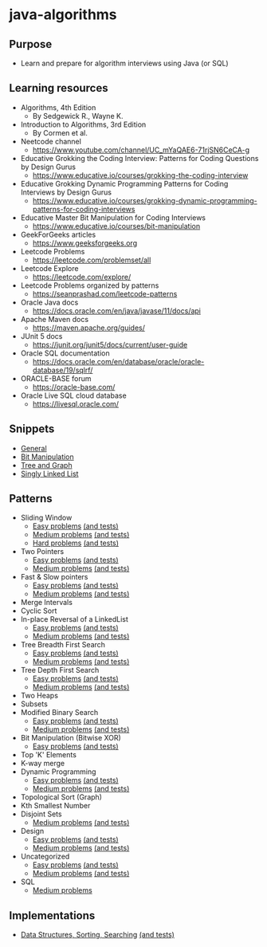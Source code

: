 # java-algorithms

## Purpose 

- Learn and prepare for algorithm interviews using Java (or SQL)

## Learning resources

- Algorithms, 4th Edition 
  - By Sedgewick R., Wayne K.
- Introduction to Algorithms, 3rd Edition 
  - By Cormen et al.
- Neetcode channel
  - https://www.youtube.com/channel/UC_mYaQAE6-71rjSN6CeCA-g
- Educative Grokking the Coding Interview: Patterns for Coding Questions by Design Gurus
  - https://www.educative.io/courses/grokking-the-coding-interview
- Educative Grokking Dynamic Programming Patterns for Coding Interviews by Design Gurus
  - https://www.educative.io/courses/grokking-dynamic-programming-patterns-for-coding-interviews
- Educative Master Bit Manipulation for Coding Interviews
  - https://www.educative.io/courses/bit-manipulation
- GeekForGeeks articles
  - https://www.geeksforgeeks.org
- Leetcode Problems
  - https://leetcode.com/problemset/all
- Leetcode Explore
  - https://leetcode.com/explore/
- Leetcode Problems organized by patterns
  - https://seanprashad.com/leetcode-patterns
- Oracle Java docs
  - https://docs.oracle.com/en/java/javase/11/docs/api
- Apache Maven docs
  - https://maven.apache.org/guides/
- JUnit 5 docs
  - https://junit.org/junit5/docs/current/user-guide
- Oracle SQL documentation
  - https://docs.oracle.com/en/database/oracle/oracle-database/19/sqlrf/
- ORACLE-BASE forum
  - https://oracle-base.com/
- Oracle Live SQL cloud database
  - https://livesql.oracle.com/

## Snippets

- [General](documents/snippets/GeneralSnippets.md)
- [Bit Manipulation](documents/snippets/BitManipulationSnippets.md)
- [Tree and Graph](documents/snippets/TreeGraphSnippets.md)
- [Singly Linked List](documents/snippets/SinglyLinkedListSnippets.md)

## Patterns

- Sliding Window
  - [Easy problems](src/main/java/problems/easy/slidingwindow) [(and tests)](src/test/java/problems/easy/slidingwindow)
  - [Medium problems](src/main/java/problems/medium/slidingwindow) [(and tests)](src/test/java/problems/medium/slidingwindow)
  - [Hard problems](src/main/java/problems/hard/slidingwindow) [(and tests)](src/test/java/problems/hard/slidingwindow)
- Two Pointers
  - [Easy problems](src/main/java/problems/easy/twopointers) [(and tests)](src/test/java/problems/easy/twopointers)
  - [Medium problems](src/main/java/problems/medium/twopointers) [(and tests)](src/test/java/problems/medium/twopointers)
- Fast & Slow pointers
  - [Easy problems](src/main/java/problems/easy/fastslowpointers) [(and tests)](src/test/java/problems/easy/fastslowpointers)
  - [Medium problems](src/main/java/problems/medium/fastslowpointers) [(and tests)](src/test/java/problems/medium/fastslowpointers)
- Merge Intervals
- Cyclic Sort
- In-place Reversal of a LinkedList
  - [Easy problems](src/main/java/problems/easy/inplacereversal) [(and tests)](src/test/java/problems/easy/inplacereversal)
  - [Medium problems](src/main/java/problems/medium/inplacereversal) [(and tests)](src/test/java/problems/medium/inplacereversal)
- Tree Breadth First Search
  - [Easy problems](src/main/java/problems/easy/breadthfirstsearch) [(and tests)](src/test/java/problems/easy/breadthfirstsearch)
  - [Medium problems](src/main/java/problems/medium/breadthfirstsearch) [(and tests)](src/test/java/problems/medium/breadthfirstsearch)
- Tree Depth First Search
  - [Easy problems](src/main/java/problems/easy/depthfirstsearch) [(and tests)](src/test/java/problems/easy/depthfirstsearch)
  - [Medium problems](src/main/java/problems/medium/depthfirstsearch) [(and tests)](src/test/java/problems/medium/depthfirstsearch)
- Two Heaps
- Subsets
- Modified Binary Search
  - [Easy problems](src/main/java/problems/easy/modifiedbinarysearch) [(and tests)](src/test/java/problems/easy/modifiedbinarysearch)
  - [Medium problems](src/main/java/problems/medium/modifiedbinarysearch) [(and tests)](src/test/java/problems/medium/modifiedbinarysearch)
- Bit Manipulation (Bitwise XOR)
  - [Easy problems](src/main/java/problems/easy/bitmanipulation) [(and tests)](src/test/java/problems/easy/bitmanipulation)
- Top 'K' Elements
- K-way merge
- Dynamic Programming
  - [Easy problems](src/main/java/problems/easy/dynamicprogramming) [(and tests)](src/test/java/problems/easy/dynamicprogramming)
  - [Medium problems](src/main/java/problems/medium/dynamicprogramming) [(and tests)](src/test/java/problems/medium/dynamicprogramming)
- Topological Sort (Graph)
- Kth Smallest Number
- Disjoint Sets
  - [Medium problems](src/main/java/problems/medium/disjointsets) [(and tests)](src/test/java/problems/medium/disjointsets)
- Design
  - [Easy problems](src/main/java/problems/easy/design) [(and tests)](src/test/java/problems/easy/design)
  - [Medium problems](src/main/java/problems/medium/design) [(and tests)](src/test/java/problems/medium/design)
- Uncategorized
  - [Easy problems](src/main/java/problems/easy/uncategorized) [(and tests)](src/test/java/problems/easy/uncategorized)
  - [Medium problems](src/main/java/problems/medium/uncategorized) [(and tests)](src/test/java/problems/medium/uncategorized)
- SQL
  - [Medium problems](documents/sql/SQLProblemSolutions.md)
  
## Implementations

- [Data Structures, Sorting, Searching](src/main/java/implementations) [(and tests)](src/test/java/implementations)
